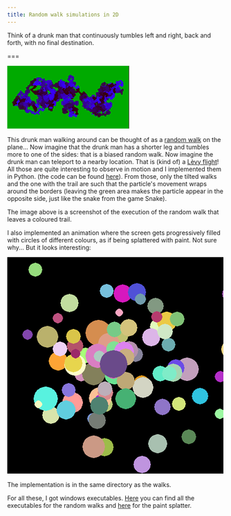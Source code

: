 ```yaml
---
title: Random walk simulations in 2D
---
```


Think of a drunk man that continuously tumbles left and right, back and forth, with no final destination.

===

![A blue 2D random walk on a green background](2d_random_walk.webp)

This drunk man walking around can be thought of as a [random walk](https://en.wikipedia.org/wiki/Random_walk) on the plane... Now imagine that the drunk man has a shorter leg and tumbles more to one of the sides: that is a biased random walk. Now imagine the drunk man can teleport to a nearby location. That is (kind of) a [Lèvy flight](https://en.wikipedia.org/wiki/L%C3%A9vy_flight)! All those are quite interesting to observe in motion and I implemented them in Python. (the code can be found [here](https://github.com/RodrigoGiraoSerrao/projects/tree/master/randomWalks)). From those, only the tilted walks and the one with the trail are such that the particle's movement wraps around the borders (leaving the green area makes the particle appear in the opposite side, just like the snake from the game Snake).

The image above is a screenshot of the execution of the random walk that leaves a coloured trail.

I also implemented an animation where the screen gets progressively filled with circles of different colours, as if being splattered with paint. Not sure why... But it looks interesting:

![A black background with several randomly-coloured circles](splatter.webp)

The implementation is in the same directory as the walks.

For all these, I got windows executables. [Here](https://drive.google.com/open?id=0ByBeLS6ciLYVX1k0M2Z2Z2RjYkU) you can find all the executables for the random walks and [here](https://drive.google.com/open?id=0ByBeLS6ciLYVcDh0a051T3plRlk) for the paint splatter.
